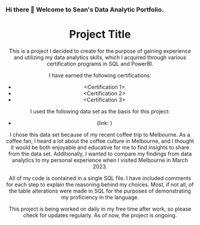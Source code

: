 ### Hi there 👋 Welcome to Sean's Data Analytic Portfolio.

<!--
**SeanryuData/SeanryuData** is a ✨ _special_ ✨ repository because its `README.md` (this file) appears on your GitHub profile.

Here are some ideas to get you started:

- 🔭 I’m currently working on ...
- 🌱 I’m currently learning ...
- 👯 I’m looking to collaborate on ...
- 🤔 I’m looking for help with ...
- 💬 Ask me about ...
- 📫 How to reach me: ...
- 😄 Pronouns: ...
- ⚡ Fun fact: ...
-->
<Header>

# Project Title

<Overview>

This is a project I decided to create for the purpose of gaining experience and utilizing my data analytics skills, which I acquired through various certification programs in SQL and PowerBI. 

I have earned the following certifications:
- <Certification 1>
- <Certification 2>
- <Certification 3>

<Data Source>

I used the following data set as the basis for this project: 
- <Data set name> (link: <Data set URL>)

<Reason for Choosing Data>

I chose this data set because of my recent coffee trip to Melbourne. As a coffee fan, I heard a lot about the coffee culture in Melbourne, and I thought it would be both enjoyable and educative for me to find insights to share from the data set. Additionally, I wanted to compare my findings from data analytics to my personal experience when I visited Melbourne in March 2023.

<Coding Information>

All of my code is contained in a single SQL file. I have included comments for each step to explain the reasoning behind my choices. Most, if not all, of the table alterations were made in SQL for the purposes of demonstrating my proficiency in the language.

<Project Status>

This project is being worked on daily in my free time after work, so please check for updates regularly. As of now, the project is ongoing.

</Overview>
